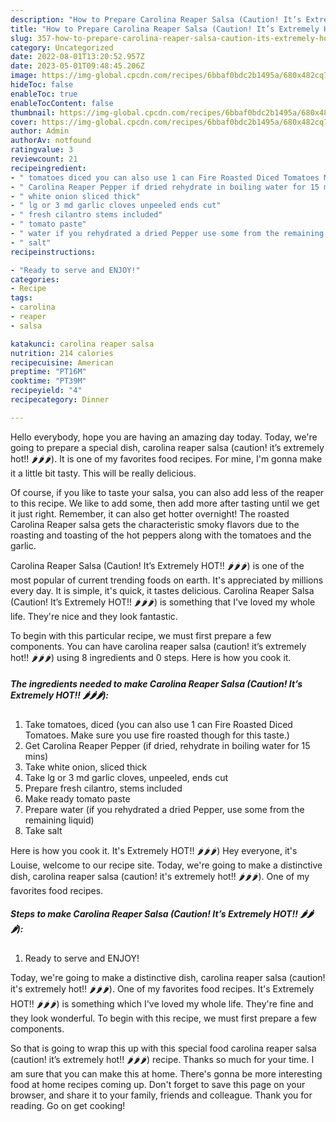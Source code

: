 ```yaml
---
description: "How to Prepare Carolina Reaper Salsa (Caution! It’s Extremely HOT!! 🌶🌶🌶) the Delicious"
title: "How to Prepare Carolina Reaper Salsa (Caution! It’s Extremely HOT!! 🌶🌶🌶) the Delicious"
slug: 357-how-to-prepare-carolina-reaper-salsa-caution-its-extremely-hot-the-delicious
category: Uncategorized
date: 2022-08-01T13:20:52.957Z
date: 2023-05-01T09:48:45.206Z
image: https://img-global.cpcdn.com/recipes/6bbaf0bdc2b1495a/680x482cq70/carolina-reaper-salsa-caution-its-extremely-hot-recipe-main-photo.jpg
hideToc: false
enableToc: true
enableTocContent: false
thumbnail: https://img-global.cpcdn.com/recipes/6bbaf0bdc2b1495a/680x482cq70/carolina-reaper-salsa-caution-its-extremely-hot-recipe-main-photo.jpg
cover: https://img-global.cpcdn.com/recipes/6bbaf0bdc2b1495a/680x482cq70/carolina-reaper-salsa-caution-its-extremely-hot-recipe-main-photo.jpg
author: Admin
authorAv: notfound
ratingvalue: 3
reviewcount: 21
recipeingredient:
- " tomatoes diced you can also use 1 can Fire Roasted Diced Tomatoes Make sure you use fire roasted though for this taste"
- " Carolina Reaper Pepper if dried rehydrate in boiling water for 15 mins"
- " white onion sliced thick"
- " lg or 3 md garlic cloves unpeeled ends cut"
- " fresh cilantro stems included"
- " tomato paste"
- " water if you rehydrated a dried Pepper use some from the remaining liquid"
- " salt"
recipeinstructions:

- "Ready to serve and ENJOY!"
categories:
- Recipe
tags:
- carolina
- reaper
- salsa

katakunci: carolina reaper salsa 
nutrition: 214 calories
recipecuisine: American
preptime: "PT16M"
cooktime: "PT39M"
recipeyield: "4"
recipecategory: Dinner

---
```



Hello everybody, hope you are having an amazing day today. Today, we're going to prepare a special dish, carolina reaper salsa (caution! it’s extremely hot!! 🌶🌶🌶). It is one of my favorites food recipes. For mine, I'm gonna make it a little bit tasty. This will be really delicious.

Of course, if you like to taste your salsa, you can also add less of the reaper to this recipe. We like to add some, then add more after tasting until we get it just right. Remember, it can also get hotter overnight! The roasted Carolina Reaper salsa gets the characteristic smoky flavors due to the roasting and toasting of the hot peppers along with the tomatoes and the garlic.

Carolina Reaper Salsa (Caution! It’s Extremely HOT!! 🌶🌶🌶) is one of the most popular of current trending foods on earth. It's appreciated by millions every day. It is simple, it's quick, it tastes delicious. Carolina Reaper Salsa (Caution! It’s Extremely HOT!! 🌶🌶🌶) is something that I've loved my whole life. They're nice and they look fantastic.


To begin with this particular recipe, we must first prepare a few components. You can have carolina reaper salsa (caution! it’s extremely hot!! 🌶🌶🌶) using 8 ingredients and 0 steps. Here is how you cook it.

<!--inarticleads1-->

##### The ingredients needed to make Carolina Reaper Salsa (Caution! It’s Extremely HOT!! 🌶🌶🌶):

1. Take  tomatoes, diced (you can also use 1 can Fire Roasted Diced Tomatoes. Make sure you use fire roasted though for this taste.)
1. Get  Carolina Reaper Pepper (if dried, rehydrate in boiling water for 15 mins)
1. Take  white onion, sliced thick
1. Take  lg or 3 md garlic cloves, unpeeled, ends cut
1. Prepare  fresh cilantro, stems included
1. Make ready  tomato paste
1. Prepare  water (if you rehydrated a dried Pepper, use some from the remaining liquid)
1. Take  salt


Here is how you cook it. It&#39;s Extremely HOT!! 🌶🌶🌶) Hey everyone, it&#39;s Louise, welcome to our recipe site. Today, we&#39;re going to make a distinctive dish, carolina reaper salsa (caution! it&#39;s extremely hot!! 🌶🌶🌶). One of my favorites food recipes. 

<!--inarticleads2-->

##### Steps to make Carolina Reaper Salsa (Caution! It’s Extremely HOT!! 🌶🌶🌶):


1. Ready to serve and ENJOY!

Today, we&#39;re going to make a distinctive dish, carolina reaper salsa (caution! it&#39;s extremely hot!! 🌶🌶🌶). One of my favorites food recipes. It&#39;s Extremely HOT!! 🌶🌶🌶) is something which I&#39;ve loved my whole life. They&#39;re fine and they look wonderful. To begin with this recipe, we must first prepare a few components. 

So that is going to wrap this up with this special food carolina reaper salsa (caution! it’s extremely hot!! 🌶🌶🌶) recipe. Thanks so much for your time. I am sure that you can make this at home. There's gonna be more interesting food at home recipes coming up. Don't forget to save this page on your browser, and share it to your family, friends and colleague. Thank you for reading. Go on get cooking!
